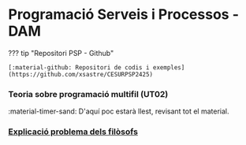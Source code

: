 # Programació Serveis i Processos - DAM

??? tip "Repositori PSP - Github"

    [:material-github: Repositori de codis i exemples](https://github.com/xsastre/CESURPSP2425)

### Teoria sobre programació multifil (UT02)

:material-timer-sand: D'aquí poc estarà llest, revisant tot el material.
    
### [Explicació problema dels filòsofs](UT02/filosofs.md)